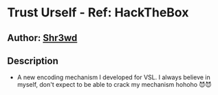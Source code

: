 # Trust Urself - Ref: HackTheBox

## Author: [Shr3wd](https://github.com/shr3wcl)

## Description

- A new encoding mechanism I developed for VSL. I always believe in myself, don't expect to be able to crack my mechanism hohoho 😈😈
